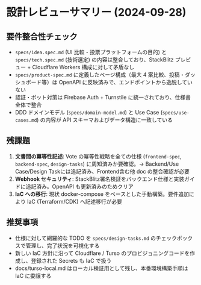 # 設計レビューサマリー (2024-09-28)

## 要件整合性チェック
- `specs/idea.spec.md` (UI 比較・投票プラットフォームの目的) と `specs/tech.spec.md` (技術選定) の内容は整合しており、StackBlitz プレビュー + Cloudflare Workers 構成に対して矛盾なし
- `specs/product-spec.md` に定義したページ構成（最大 4 案比較、投稿・ダッシュボード等）は OpenAPI に反映済みで、エンドポイントから逸脱していない
- 認証・ボット対策は Firebase Auth + Turnstile に統一されており、仕様書全体で整合
- DDD ドメインモデル (`specs/domain-model.md`) と Use Case (`specs/use-cases.md`) の内容が API スキーマおよびデータ構造に一致している

## 残課題
1. **文書間の冪等性記述**: Vote の冪等性戦略を全ての仕様 (`frontend-spec`, `backend-spec`, `design-tasks`) に周知済みか要確認。→ Backend/Use Case/Design Taskには追記済み、Frontend含む他 doc の整合確認が必要
2. **Webhook セキュリティ**: StackBlitz署名検証をバックエンド仕様と実装ガイドに追記済み。OpenAPI も更新済みのためクリア
3. **IaC への移行**: 現状 docker-compose をベースとした手動構築。要件追加により IaC (Terraform/CDK) へ記述移行が必要

## 推奨事項
- 仕様に対して網羅的な TODO を `specs/design-tasks.md` のチェックボックスで管理し、完了状況を可視化する
- 新しい IaC 方針に沿って Cloudflare / Turso のプロビジョニングコードを作成し、登録された Secrets も IaC で扱う
- docs/turso-local.md はローカル検証用として残し、本番環境構築手順は IaC に委譲する
